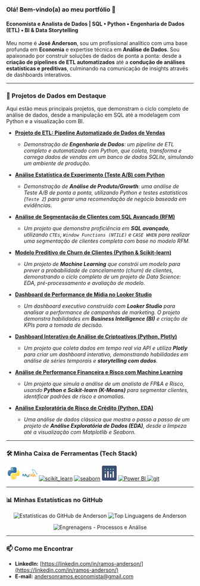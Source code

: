 ### Olá! Bem-vindo(a) ao meu portfólio 👋

#### Economista e Analista de Dados | SQL • Python • Engenharia de Dados (ETL) • BI & Data Storytelling

Meu nome é **José Anderson**, sou um profissional analítico com uma base profunda em **Economia** e expertise técnica em **Análise de Dados**. Sou apaixonado por construir soluções de dados de ponta a ponta: desde a **criação de pipelines de ETL automatizados** até a **condução de análises estatísticas e preditivas**, culminando na comunicação de insights através de dashboards interativos.

---

### 🚀 Projetos de Dados em Destaque

Aqui estão meus principais projetos, que demonstram o ciclo completo de análise de dados, desde a manipulação em SQL até a modelagem com Python e a visualização com BI.

-   **[Projeto de ETL: Pipeline Automatizado de Dados de Vendas](https://github.com/ramos-anderson/projeto-pipeline-etl-python)**
    -   *Demonstração de **Engenharia de Dados**: um pipeline de ETL completo e automatizado com Python, que coleta, transforma e carrega dados de vendas em um banco de dados SQLite, simulando um ambiente de produção.*

-   **[Análise Estatística de Experimento (Teste A/B) com Python](https://github.com/ramos-anderson/analise-estatistica-teste-ab)**
    -   *Demonstração de **Análise de Produto/Growth**: uma análise de Teste A/B de ponta a ponta, utilizando Python e testes estatísticos (`Teste Z`) para gerar uma recomendação de negócio baseada em evidências.*
 
-   **[Análise de Segmentação de Clientes com SQL Avançado (RFM)](https://github.com/ramos-anderson/projeto-sql-rfm-ecommerce)**
    -   *Um projeto que demonstra proficiência em **SQL avançado**, utilizando `CTEs`, `Window Functions (NTILE)` e `CASE WHEN` para realizar uma segmentação de clientes completa com base no modelo RFM.*

-   **[Modelo Preditivo de Churn de Clientes (Python & Scikit-learn)](https://github.com/ramos-anderson/modelo-previsao-churn-python)**
    -   *Um projeto de **Machine Learning** que constrói um modelo para prever a probabilidade de cancelamento (churn) de clientes, demonstrando o ciclo completo de um projeto de Data Science: EDA, pré-processamento e avaliação de modelo.*

-   **[Dashboard de Performance de Mídia no Looker Studio](https://lookerstudio.google.com/reporting/982cb5f8-d61b-4de7-8702-fd988392d359)**
    -   *Um dashboard executivo construído com **Looker Studio** para analisar a performance de campanhas de marketing. O projeto demonstra habilidades em **Business Intelligence (BI)** e criação de KPIs para a tomada de decisão.*

-   **[Dashboard Interativo de Análise de Criptoativos (Python, Plotly)](https://github.com/ramos-anderson/dashboard-analise-cripto)**
    -   *Um projeto que coleta dados em tempo real via API e utiliza **Plotly** para criar um dashboard interativo, demonstrando habilidades em análise de séries temporais e **storytelling com dados**.*

-   **[Análise de Performance Financeira e Risco com Machine Learning](https://github.com/ramos-anderson/projeto-analise-bank)**
    -   *Um projeto que simula a análise de um analista de FP&A e Risco, usando **Python e Scikit-learn (K-Means)** para segmentar clientes, identificar padrões de risco e anomalias.*

-   **[Análise Exploratória de Risco de Crédito (Python, EDA)](https://github.com/ramos-anderson/analise-risco-credito-python)**
    -   *Uma análise de dados clássica que mostra o passo a passo de um projeto de **Análise Exploratória de Dados (EDA)**, desde a limpeza até a visualização com Matplotlib e Seaborn.*

---

### 🛠️ Minha Caixa de Ferramentas (Tech Stack)

<p align="left">
  <a href="https://www.python.org" target="_blank" rel="noreferrer"><img src="https://raw.githubusercontent.com/devicons/devicon/master/icons/python/python-original.svg" alt="python" width="40" height="40"/></a>
  <a href="https://www.mysql.com/" target="_blank" rel="noreferrer"><img src="https://raw.githubusercontent.com/devicons/devicon/master/icons/mysql/mysql-original-wordmark.svg" alt="mysql" width="40" height="40"/></a>
  <a href="https://scikit-learn.org/" target="_blank" rel="noreferrer"><img src="https://upload.wikimedia.org/wikipedia/commons/0/05/Scikit_learn_logo_small.svg" alt="scikit_learn" width="40" height="40"/></a>
  <a href="https://seaborn.pydata.org/" target="_blank" rel="noreferrer"><img src="https://seaborn.pydata.org/_images/logo-mark-lightbg.svg" alt="seaborn" width="40" height="40"/></a>
  <a href="https://plotly.com/" target="_blank" rel="noreferrer"><img src="https://raw.githubusercontent.com/devicons/devicon/master/icons/plotly/plotly-original.svg" alt="plotly" width="40" height="40"/></a>
 <a href="https://powerbi.microsoft.com/en-us/" target="_blank" rel="noreferrer"><img src="https://upload.wikimedia.org/wikipedia/commons/c/cf/New_Power_BI_Logo.svg" alt="Power BI" width="40" height="40"/>
  <a href="https://git-scm.com/" target="_blank" rel="noreferrer"><img src="https://www.vectorlogo.zone/logos/git-scm/git-scm-icon.svg" alt="git" width="40" height="40"/></a>
</p>

---

### 📊 Minhas Estatísticas no GitHub

<p align="center">
  <img align="center" src="https://github-readme-stats.vercel.app/api?username=ramos-anderson&show_icons=true&theme=dracula&include_all_commits=true&count_private=true" alt="Estatísticas do GitHub de Anderson"/>
  <img align="center" src="https://github-readme-stats.vercel.app/api/top-langs/?username=ramos-anderson&layout=compact&langs_count=7&theme=dracula" alt="Top Linguagens de Anderson"/>
</p>
<p align="center">
  <img src="https://art.ngfiles.com/images/1600000/1600182_pinkmoth_more-gear-gif.gif?f1611153196" alt="Engrenagens - Processos e Análise" width="400">
</p>

---

### 📫 Como me Encontrar

-   **LinkedIn:** [https://linkedin.com/in/ramos-anderson/](https://linkedin.com/in/ramos-anderson/)
-   **E-mail:** andersonramos.economista@gmail.com

<!--
**ramos-anderson/ramos-anderson** is a ✨ _special_ ✨ repository because its `README.md` (this file) appears on your GitHub profile.

Here are some ideas to get you started:

- 🔭 I’m currently working on ...
- 🌱 I’m currently learning ...
- 👯 I’m looking to collaborate on ...
- 🤔 I’m looking for help with ...
- 💬 Ask me about ...
- 📫 How to reach me: ...
- 😄 Pronouns: ...
- ⚡ Fun fact: ...
-->
